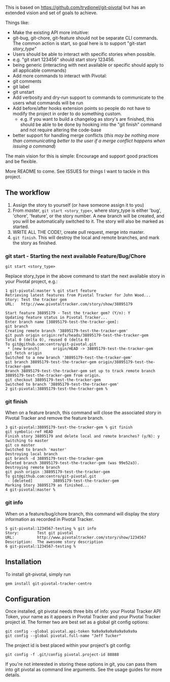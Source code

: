 This is based on https://github.com/trydionel/git-pivotal but has an extended vision and set of goals to achieve.

Things like:

* Make the existing API more intuitive:
 * git-bug, git-chore, git-feature should not be separate CLI commands. The common action is start, so goal here is to support "git-start _story\_type_"
* Users should be able to interact with specific stories when possible.
 * e.g. "git start 123456" should start story 123456. 
 * being generic (interacting with next available or specific should apply to all applicable commands)
* Add more commands to interact with Pivotal:
 * git comments
 * git label 
 * git unstart
* Add verbosity and dry-run support to commands to communicate to the users what commands will be run
* Add before/after hooks extension points so people do not have to modify the project in order to do something custom. 
  * e.g. if you want to build a changelog as story's are finished, this should be able to be done by hooking into the "git finish" command and not require altering the code-base
* better support for handling merge conflicts (_this may be nothing more than communicating better to the user if a merge conflict happens when issuing a command_)

The main vision for this is simple: Encourage and support good practices and be flexible. 

More README to come. See ISSUES for things I want to tackle in this project.

## The workflow

1. Assign the story to yourself (or have someone assign it to you)
2. From _master_, `git start <story_type>`, where story\_type is either 'bug', 'chore', 'feature', or the story number.  A new branch will be created, and you will be automatically  switched to it.  The story will also be marked as started.
3. WRITE ALL THE CODE!, create pull request, merge into master.
4. `git finish`. This will destroy the local and remote branches, and mark the story as finished.

### git start - Starting the next available Feature/Bug/Chore

    git start <story_type>
    
Replace story\_type in the above command to start the next available story in your Pivotal project, e.g.:

    1 git-pivotal:master % git start feature
    Retrieving latest features from Pivotal Tracker for John Wood...
    Story: Test the tracker gem
    URL:   http://www.pivotaltracker.com/story/show/38895179

    Start feature 38895179 - Test the tracker gem? (Y/n): Y
    Updating feature status in Pivotal Tracker...
    Enter branch name [38895179-test-the-tracker-gem]: 
    git branch
    Creating remote branch '38895179-test-the-tracker-gem'
    git push origin origin:refs/heads/38895179-test-the-tracker-gem
    Total 0 (delta 0), reused 0 (delta 0)
    To git@github.com:centro/git-pivotal.git
     * [new branch]      origin/HEAD -> 38895179-test-the-tracker-gem
    git fetch origin
    Switched to a new branch '38895179-test-the-tracker-gem'
    git branch 38895179-test-the-tracker-gem origin/38895179-test-the-tracker-gem
    Branch 38895179-test-the-tracker-gem set up to track remote branch 38895179-test-the-tracker-gem from origin.
    git checkout 38895179-test-the-tracker-gem
    Switched to branch '38895179-test-the-tracker-gem'
    2 git-pivotal:38895179-test-the-tracker-gem %

### git finish
When on a feature branch, this command will close the associated story in Pivotal Tracker and remove the feature branch.

    3 git-pivotal:38895179-test-the-tracker-gem % git finish
    git symbolic-ref HEAD
    Finish story 38895179 and delete local and remote branches? (y/N): y
    Switching to master
    git co master
    Switched to branch 'master'
    Destroying local branch
    git branch -d 38895179-test-the-tracker-gem
    Deleted branch 38895179-test-the-tracker-gem (was 99e52a3).
    Destroying remote branch
    git push origin :38895179-test-the-tracker-gem
    To git@github.com:centro/git-pivotal.git
     - [deleted]         38895179-test-the-tracker-gem
    Marking Story 38895179 as finished...
    4 git-pivotal:master %

### git info
When on a feature/bug/chore branch, this command will display the story information as recorded in Pivotal Tracker.

    5 git-pivotal:1234567-testing % git info
    Story:        Test git pivotal
    URL:          http://www.pivotaltracker.com/story/show/1234567
    Description:  The awesome story description
    6 git-pivotal:1234567-testing % 

## Installation

To install git-pivotal, simply run

    gem install git-pivotal-tracker-centro

## Configuration

Once installed, git pivotal needs three bits of info: your Pivotal Tracker API Token, your name as it appears in Pivotal Tracker and your Pivotal Tracker project id.  The former two are best set as a global git config options:

    git config --global pivotal.api-token 9a9a9a9a9a9a9a9a9a9a
    git config --global pivotal.full-name "Jeff Tucker"

The project id is best placed within your project's git config:

    git config -f .git/config pivotal.project-id 88888

If you're not interested in storing these options in git, you can pass them into git pivotal as command line arguments.  See the usage guides for more details.

